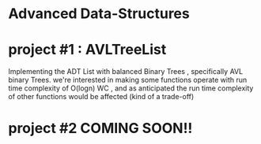 # Advanced Data-Structures

# project #1 : AVLTreeList 
Implementing the ADT List with balanced Binary Trees , specifically AVL binary Trees.
we're interested in making some functions operate with run time complexity of O(logn) WC , 
and as anticipated the run time complexity of other functions would be affected (kind of a trade-off)


# project #2 COMING SOON!!

